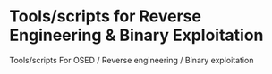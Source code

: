 # Tools/scripts for Reverse Engineering & Binary Exploitation
Tools/scripts For OSED / Reverse engineering / Binary exploitation
